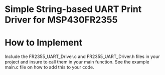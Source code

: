 # Simple String-based UART Print Driver for MSP430FR2355

# How to Implement
Include the FR2355_UART_Driver.c and FR2355_UART_Driver.h files in your project and insure to call them in your main function.
See the example main.c file on how to add this to your code.
